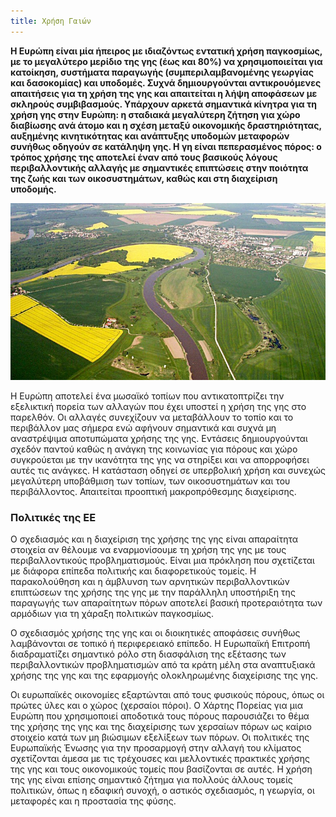 ```yaml
---
title: Χρήση Γαιών
---
```

 
**Η Ευρώπη είναι μία ήπειρος με ιδιαζόντως εντατική χρήση παγκοσμίως, με το μεγαλύτερο μερίδιο της γης (έως και 80%) να χρησιμοποιείται για κατοίκηση, συστήματα παραγωγής (συμπεριλαμβανομένης γεωργίας και δασοκομίας) και υποδομές. Συχνά δημιουργούνται αντικρουόμενες απαιτήσεις για τη χρήση της γης και απαιτείται η λήψη αποφάσεων με σκληρούς συμβιβασμούς. Υπάρχουν αρκετά σημαντικά κίνητρα για τη χρήση γης στην Ευρώπη: η σταδιακά μεγαλύτερη ζήτηση για χώρο διαβίωσης ανά άτομο και η σχέση μεταξύ οικονομικής δραστηριότητας, αυξημένης κινητικότητας και ανάπτυξης υποδομών μεταφορών συνήθως οδηγούν σε κατάληψη γης. Η γη είναι πεπερασμένος πόρος: ο τρόπος χρήσης της αποτελεί έναν από τους βασικούς λόγους περιβαλλοντικής αλλαγής με σημαντικές επιπτώσεις στην ποιότητα της ζωής και των οικοσυστημάτων, καθώς και στη διαχείριση υποδομής.**

![](land.jpg)

Η Ευρώπη αποτελεί ένα μωσαϊκό τοπίων που αντικατοπτρίζει την εξελικτική πορεία των αλλαγών που έχει υποστεί η χρήση της γης στο παρελθόν. Οι αλλαγές συνεχίζουν να μεταβάλλουν το τοπίο και το περιβάλλον μας σήμερα ενώ αφήνουν σημαντικά και συχνά μη αναστρέψιμα αποτυπώματα χρήσης της γης. Εντάσεις δημιουργούνται σχεδόν παντού καθώς η ανάγκη της κοινωνίας για πόρους και χώρο συγκρούεται με την ικανότητα της γης να στηρίξει και να απορροφήσει αυτές τις ανάγκες. Η κατάσταση οδηγεί σε υπερβολική χρήση και συνεχώς μεγαλύτερη υποβάθμιση των τοπίων, των οικοσυστημάτων και του περιβάλλοντος. Απαιτείται προοπτική μακροπρόθεσμης διαχείρισης.

### Πολιτικές της ΕΕ ###

Ο σχεδιασμός και η διαχείριση της χρήσης της γης είναι απαραίτητα στοιχεία αν θέλουμε να εναρμονίσουμε τη χρήση της γης με τους περιβαλλοντικούς προβληματισμούς. Είναι μια πρόκληση που σχετίζεται με διάφορα επίπεδα πολιτικής και διαφορετικούς τομείς. Η παρακολούθηση και η άμβλυνση των αρνητικών περιβαλλοντικών επιπτώσεων της χρήσης της γης με την παράλληλη υποστήριξη της παραγωγής των απαραίτητων πόρων αποτελεί βασική προτεραιότητα των αρμόδιων για τη χάραξη πολιτικών παγκοσμίως.

Ο σχεδιασμός χρήσης της γης και οι διοικητικές αποφάσεις συνήθως λαμβάνονται σε τοπικό ή περιφερειακό επίπεδο. Η Ευρωπαϊκή Επιτροπή διαδραματίζει σημαντικό ρόλο στη διασφάλιση της εξέτασης των περιβαλλοντικών προβληματισμών από τα κράτη μέλη στα αναπτυξιακά χρήσης της γης και της εφαρμογής ολοκληρωμένης διαχείρισης της γης.

Οι ευρωπαϊκές οικονομίες εξαρτώνται από τους φυσικούς πόρους, όπως οι πρώτες ύλες και ο χώρος (χερσαίοι πόροι). Ο Χάρτης Πορείας για μια Ευρώπη που χρησιμοποιεί αποδοτικά τους πόρους παρουσιάζει το θέμα της χρήσης της γης και της διαχείρισης των χερσαίων πόρων ως καίριο στοιχείο κατά των μη βιώσιμων εξελίξεων των πόρων. Οι πολιτικές της Ευρωπαϊκής Ένωσης για την προσαρμογή στην αλλαγή του κλίματος σχετίζονται άμεσα με τις τρέχουσες και μελλοντικές πρακτικές χρήσης της γης και τους οικονομικούς τομείς που βασίζονται σε αυτές. Η χρήση της γης είναι επίσης σημαντικό ζήτημα για πολλούς άλλους τομείς πολιτικών, όπως η εδαφική συνοχή, ο αστικός σχεδιασμός, η γεωργία, οι μεταφορές και η προστασία της φύσης.